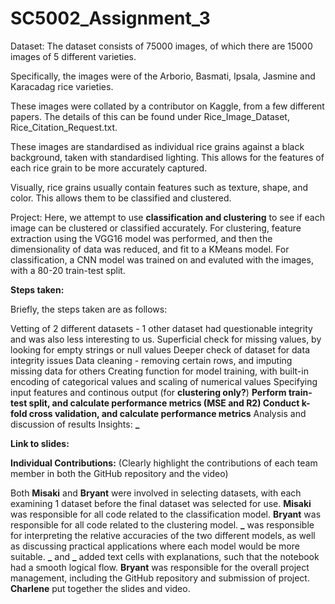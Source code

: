 # SC5002_Assignment_3

Dataset: The dataset consists of 75000 images, of which there are 15000 images of 5 different varieties.

Specifically, the images were of the Arborio, Basmati, Ipsala, Jasmine and Karacadag rice varieties.

These images were collated by a contributor on Kaggle, from a few different papers. The details of this can be found under Rice_Image_Dataset, Rice_Citation_Request.txt.

These images are standardised as individual rice grains against a black background, taken with standardised lighting. This allows for the features of each rice grain to be more accurately captured. 

Visually, rice grains usually contain features such as texture, shape, and color. This allows them to be classified and clustered.

Project: Here, we attempt to use **classification and clustering** to see if each image can be clustered or classified accurately. For clustering, feature extraction using the VGG16 model was performed, and then the dimensionality of data was reduced, and fit to a KMeans model. For classification, a CNN model was trained on and evaluted with the images, with a 80-20 train-test split.


**Steps taken:**

Briefly, the steps taken are as follows:

Vetting of 2 different datasets - 1 other dataset had questionable integrity and was also less interesting to us.
Superficial check for missing values, by looking for empty strings or null values
Deeper check of dataset for data integrity issues
Data cleaning - removing certain rows, and imputing missing data for others
Creating function for model training, with built-in encoding of categorical values and scaling of numerical values
Specifying input features and continous output (for **clustering only?**)
**Perform train-test split, and calculate performance metrics (MSE and R2)
Conduct k-fold cross validation, and calculate performance metrics**
Analysis and discussion of results
Insights: **_**

**Link to slides:**

**Individual Contributions:** (Clearly highlight the contributions of each team member in both the GitHub repository and the video)

Both **Misaki** and **Bryant** were involved in selecting datasets, with each examining 1 dataset before the final dataset was selected for use.
**Misaki** was responsible for all code related to the classification model.
**Bryant** was responsible for all code related to the clustering model.
**_** was responsible for interpreting the relative accuracies of the two different models, as well as discussing practical applications where each model would be more suitable.
**_** and **_** added text cells with explanations, such that the notebook had a smooth logical flow.
**Bryant** was responsible for the overall project management, including the GitHub repository and submission of project.
**Charlene** put together the slides and video.
